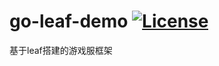 # go-leaf-demo [![License](http://img.shields.io/badge/license-apache-blue.svg?style=flat-square)](https://github.com/chenwbyx/leafserver/blob/master/LICENSE)
基于leaf搭建的游戏服框架